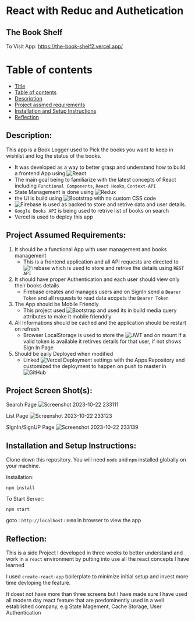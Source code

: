 # React with Reduc and Authetication


## The Book Shelf 
To Visit App:
https://the-book-shelf2.vercel.app/
# Table of contents
- [Title](#markdown-badges)
- [Table of contents](#table-of-contents)
- [Description](#Description)
- [Project assmed requirements](#project-assumed-requirements)
- [Installation and Setup Instructions](#installation-and-setup-instruction)
- [Reflection](#Reflection)
  
## Description:
This app is a Book Logger used to Pick the books you want to keep in wishlist and log the status of the books.
* It was developed as a way to better grasp and understand how to build a frontend App using ![React](https://img.shields.io/badge/react-%2320232a.svg?style=for-the-badge&logo=react&logoColor=%2361DAFB)
* The main goal being to familiarize with the latest concepts of React including `Functional Components`, `React Hooks`, `Context-API`
* State Management is done using ![Redux](https://img.shields.io/badge/redux-%23593d88.svg?style=for-the-badge&logo=redux&logoColor=white)
* the UI is build using  ![Bootstrap](https://img.shields.io/badge/bootstrap-%238511FA.svg?style=for-the-badge&logo=bootstrap&logoColor=white) with no custom CSS code
* ![Firebase](https://img.shields.io/badge/Firebase-039BE5?style=for-the-badge&logo=Firebase&logoColor=white) is used as backed to store and retrive data and user details.
* `Google Books API` is being used to retrive list of books on search
* Vercel is used to deploy this app


## Project Assumed Requirements:
1. It should be a functional App with user management and books management
   - This is a frontend application and all API requests are directed to  ![Firebase](https://img.shields.io/badge/Firebase-039BE5?style=for-the-badge&logo=Firebase&logoColor=white) which is used to store and retrive the details using `REST API`
2. It should have proper Authentication and each user should view only their books details
   - Firebase creates and manages users and on SignIn send a `Bearer Token` and all requests to read data accpets the `Bearer Token`
3. The App should be Mobile Friendly
   - This project used  ![Bootstrap](https://img.shields.io/badge/bootstrap-%238511FA.svg?style=for-the-badge&logo=bootstrap&logoColor=white) and used its in build media query attributes to make it mobile frienddly
4. All Informations should be cached and the application should be restart on refresh
   - Browser LocalStorage is used to store the ![JWT](https://img.shields.io/badge/JWT-black?style=for-the-badge&logo=JSON%20web%20tokens)  and on mount if a valid token is available it retirves details for that user, if not shows Sign In Page
5. Should be eaily Deployed when modified
   - Linked ![Vercel](https://img.shields.io/badge/vercel-%23000000.svg?style=for-the-badge&logo=vercel&logoColor=white) Deployment settings with the Apps Repository and customized the deployment to happen on push to master in ![GitHub](https://img.shields.io/badge/github-%23121011.svg?style=for-the-badge&logo=github&logoColor=white)    


## Project Screen Shot(s):
Search Page
![Screenshot 2023-10-22 233111](https://github.com/legendvi/the-book-shelf2/assets/41253273/bcf3d34e-ba5e-494a-bb91-6448e0dac285)

List Page
![Screenshot 2023-10-22 233123](https://github.com/legendvi/the-book-shelf2/assets/41253273/4cabed18-bd59-4050-9cc6-f9bbeac7f860)

SIgnIn/SignUP Page
![Screenshot 2023-10-22 233139](https://github.com/legendvi/the-book-shelf2/assets/41253273/01cf4464-9f4f-41cf-9034-10b376fb6911)


## Installation and Setup Instructions:
  
Clone down this repository. You will need `node` and `npm` installed globally on your machine.  

Installation:

`npm install`  

To Start Server:

`npm start`  

goto : `http://localhost:3000` in browser to view the app 

## Reflection:

This is a side Project I developed in three weeks  to better understand and work in a `react` environment by putting into use all the react concepts I have learned

I used `create-react-app` boilerplate to minimize initial setup and invest more time devloping the feature.

It doest not have more than three screens but I have made sure I have used all modern day react feature that are predominently used in a well established company, e.g State Magement, Cache Storage, User Authentication
 

